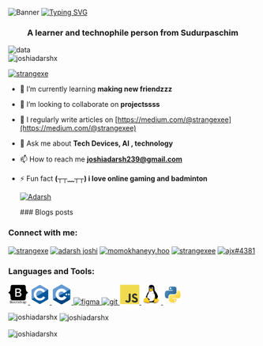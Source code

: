 ![Banner](<https://drscdn.500px.org/photo/1072443473/q%3D50_w%3D1000_of%3D1/v2?sig=23e04a657ab72bca2b11361199c7ce25ef1c0a89ee6db472104863d8ef5b15bc>)
[![Typing SVG](https://readme-typing-svg.herokuapp.com?font=Fira+Code&pause=1000&color=BD73F7&center=true&vCenter=true&width=435&height=54&lines=Hello+I'm+ADARSH+JOSHI)](https://git.io/typing-svg)
<h3 align="center">A learner and technophile person from Sudurpaschim</h3>
<img align="right" alt="data" width= "600" src="https://github.com/joshiadarshx/joshiadarshx/blob/main/Readmegif.gif">

<p align="left"> <img src="https://komarev.com/ghpvc/?username=joshiadarshx&label=Profile%20views&color=0e75b6&style=flat" alt="joshiadarshx" /> </p>

<p align="left"> <a href="https://twitter.com/strangexe" target="blank"><img src="https://img.shields.io/twitter/follow/strangexe?logo=twitter&style=for-the-badge" alt="strangexe" /></a> </p>

- 🌱 I’m currently learning **making new friendzzz**

- 👯 I’m looking to collaborate on **projectssss**

- 📝 I regularly write articles on [https://medium.com/@strangexee](https://medium.com/@strangexee)

- 💬 Ask me about **Tech Devices, AI , technology**

- 📫 How to reach me **joshiadarsh239@gmail.com**

- ⚡ Fun fact **(┬┬﹏┬┬) i love online gaming and badminton**
  <p align="left"> <a href="https://github.com/ryo-ma/github-profile-trophy"><img width="1000" src="https://github-profile-trophy.vercel.app/?username=joshiadarshx" alt="Adarsh" /></a> </p>
  ### Blogs posts
<!-- BLOG-POST-LIST:START -->
<!-- BLOG-POST-LIST:END -->

<h3 align="left">Connect with me:</h3>
<p align="left">
<a href="https://twitter.com/strangexe" target="blank"><img align="center" src="https://raw.githubusercontent.com/rahuldkjain/github-profile-readme-generator/master/src/images/icons/Social/twitter.svg" alt="strangexe" height="30" width="40" /></a>
<a href="https://linkedin.com/in/adarsh joshi" target="blank"><img align="center" src="https://raw.githubusercontent.com/rahuldkjain/github-profile-readme-generator/master/src/images/icons/Social/linked-in-alt.svg" alt="adarsh joshi" height="30" width="40" /></a>
<a href="https://instagram.com/momokhaneyy.hoo" target="blank"><img align="center" src="https://raw.githubusercontent.com/rahuldkjain/github-profile-readme-generator/master/src/images/icons/Social/instagram.svg" alt="momokhaneyy.hoo" height="30" width="40" /></a>
<a href="https://medium.com/strangexee" target="blank"><img align="center" src="https://raw.githubusercontent.com/rahuldkjain/github-profile-readme-generator/master/src/images/icons/Social/medium.svg" alt="strangexee" height="30" width="40" /></a>
<a href="https://discord.gg/ajx#4381" target="blank"><img align="center" src="https://raw.githubusercontent.com/rahuldkjain/github-profile-readme-generator/master/src/images/icons/Social/discord.svg" alt="ajx#4381" height="30" width="40" /></a>
</p>

<h3 align="left">Languages and Tools:</h3>
<p align="left"> <a href="https://getbootstrap.com" target="_blank" rel="noreferrer"> <img src="https://raw.githubusercontent.com/devicons/devicon/master/icons/bootstrap/bootstrap-plain-wordmark.svg" alt="bootstrap" width="40" height="40"/> </a> <a href="https://www.cprogramming.com/" target="_blank" rel="noreferrer"> <img src="https://raw.githubusercontent.com/devicons/devicon/master/icons/c/c-original.svg" alt="c" width="40" height="40"/> </a> <a href="https://www.w3schools.com/cpp/" target="_blank" rel="noreferrer"> <img src="https://raw.githubusercontent.com/devicons/devicon/master/icons/cplusplus/cplusplus-original.svg" alt="cplusplus" width="40" height="40"/> </a> <a href="https://www.figma.com/" target="_blank" rel="noreferrer"> <img src="https://www.vectorlogo.zone/logos/figma/figma-icon.svg" alt="figma" width="40" height="40"/> </a> <a href="https://git-scm.com/" target="_blank" rel="noreferrer"> <img src="https://www.vectorlogo.zone/logos/git-scm/git-scm-icon.svg" alt="git" width="40" height="40"/> </a> <a href="https://developer.mozilla.org/en-US/docs/Web/JavaScript" target="_blank" rel="noreferrer"> <img src="https://raw.githubusercontent.com/devicons/devicon/master/icons/javascript/javascript-original.svg" alt="javascript" width="40" height="40"/> </a> <a href="https://www.linux.org/" target="_blank" rel="noreferrer"> <img src="https://raw.githubusercontent.com/devicons/devicon/master/icons/linux/linux-original.svg" alt="linux" width="40" height="40"/> </a> <a href="https://www.python.org" target="_blank" rel="noreferrer"> <img src="https://raw.githubusercontent.com/devicons/devicon/master/icons/python/python-original.svg" alt="python" width="40" height="40"/> </a> </p>

<p><img align="left" src="https://github-readme-stats.vercel.app/api/top-langs?username=joshiadarshx&show_icons=true&locale=en&layout=compact" alt="joshiadarshx" /></p>

<p>&nbsp;<img align="center" src="https://github-readme-stats.vercel.app/api?username=joshiadarshx&show_icons=true&locale=en" alt="joshiadarshx" /></p>

<p><img align="center" src="https://github-readme-streak-stats.herokuapp.com/?user=joshiadarshx&" alt="joshiadarshx" /></p>
